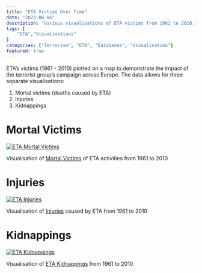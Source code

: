 ```yaml
---
title: "ETA Victims Over Time"
date: "2023-08-06"
description: "Various visualisations of ETA victims from 1961 to 2010."
tags: [
    "ETA","Visualisations"
]
categories: ["Terrorism", "ETA", "Databases", "Visualisation"]
featured: true
---
```


ETA’s victims (1961 - 2010) plotted on a map to demonstrate the impact of the terrorist group’s campaign across Europe. The data allows for three separate visualisations:

1. Mortal victims (deaths caused by ETA)
2. Injuries
3. Kidnappings

# Mortal Victims

[![ETA Mortal Victims](/images/ETA-Mortal-Victims.webp)](https://public.flourish.studio/visualisation/14523595/)

Visualisation of [Mortal Victims](https://public.flourish.studio/visualisation/14523595/) of ETA activities from 1961 to 2010

# Injuries

[![ETA Injuries](/images/ETA-Injuries.webp "ETA Injuries")](https://public.flourish.studio/visualisation/14524659/)

Visualisation of [Injuries](https://public.flourish.studio/visualisation/14524659/) caused by ETA from 1961 to 2010

# Kidnappings

[![ETA Kidnappings](/images/ETA-Kidnappings.webp "ETA Kidnappings")](https://public.flourish.studio/visualisation/14524637/)

Visualisation of [ETA Kidnappings](https://public.flourish.studio/visualisation/14524637/) from 1961 to 2010



